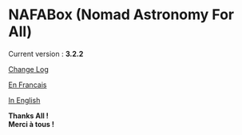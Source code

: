 # NAFABox (Nomad Astronomy For All)

Current version : **3.2.2**

[Change Log](https://github.com/Patrick-81/NAFABox/blob/master/ConfigTinker/ChangeLog.md)

[En Francais](https://github.com/Patrick-81/NAFABox/blob/master/README_FR.md)

[In English](https://github.com/Patrick-81/NAFABox/blob/master/README_EN.md)

**Thanks All !**   
**Merci à tous !**
